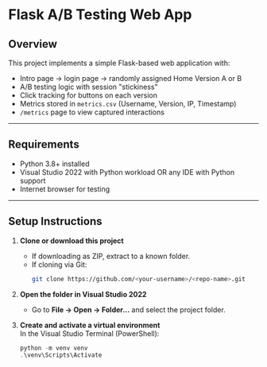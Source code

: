 # Flask A/B Testing Web App

## Overview
This project implements a simple Flask-based web application with:
- Intro page → login page → randomly assigned Home Version A or B
- A/B testing logic with session "stickiness"
- Click tracking for buttons on each version
- Metrics stored in `metrics.csv` (Username, Version, IP, Timestamp)
- `/metrics` page to view captured interactions

---

## Requirements
- Python 3.8+ installed
- Visual Studio 2022 with Python workload OR any IDE with Python support
- Internet browser for testing

---

## Setup Instructions

1. **Clone or download this project**  
   - If downloading as ZIP, extract to a known folder.
   - If cloning via Git:  
     ```bash
     git clone https://github.com/<your-username>/<repo-name>.git
     ```

2. **Open the folder in Visual Studio 2022**  
   - Go to **File → Open → Folder...** and select the project folder.

3. **Create and activate a virtual environment**  
   In the Visual Studio Terminal (PowerShell):
   ```powershell
   python -m venv venv
   .\venv\Scripts\Activate
